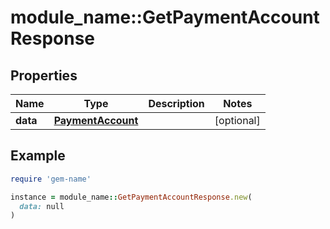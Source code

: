 # module_name::GetPaymentAccountResponse

## Properties

| Name | Type | Description | Notes |
| ---- | ---- | ----------- | ----- |
| **data** | [**PaymentAccount**](PaymentAccount.md) |  | [optional] |

## Example

```ruby
require 'gem-name'

instance = module_name::GetPaymentAccountResponse.new(
  data: null
)
```


